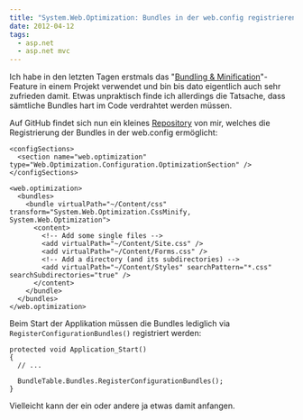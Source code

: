 ```yaml
---
title: "System.Web.Optimization: Bundles in der web.config registrieren"
date: 2012-04-12
tags:
  - asp.net
  - asp.net mvc
---
```

Ich habe in den letzten Tagen erstmals das "[Bundling & Minification](http://weblogs.asp.net/scottgu/archive/2011/11/27/new-bundling-and-minification-support-asp-net-4-5-series.aspx)"-Feature in einem Projekt verwendet und bin bis dato eigentlich auch sehr zufrieden damit. Etwas unpraktisch finde ich allerdings die Tatsache, dass sämtliche Bundles hart im Code verdrahtet werden müssen.

Auf GitHub findet sich nun ein kleines [Repository](https://github.com/philipproplesch/Web.Optimization) von mir, welches die Registrierung der Bundles in der web.config ermöglicht:

    <configSections>
      <section name="web.optimization" type="Web.Optimization.Configuration.OptimizationSection" />
    </configSections>
    
    <web.optimization>
      <bundles>
        <bundle virtualPath="~/Content/css" transform="System.Web.Optimization.CssMinify, System.Web.Optimization">
          <content>
            <!-- Add some single files -->
            <add virtualPath="~/Content/Site.css" />
            <add virtualPath="~/Content/Forms.css" />
            <!-- Add a directory (and its subdirectories) -->
            <add virtualPath="~/Content/Styles" searchPattern="*.css" searchSubdirectories="true" />
          </content>
        </bundle>
      </bundles>
    </web.optimization>

Beim Start der Applikation müssen die Bundles lediglich via `RegisterConfigurationBundles()` registriert werden:

    protected void Application_Start()
    {
      // ...
    
      BundleTable.Bundles.RegisterConfigurationBundles();
    }

Vielleicht kann der ein oder andere ja etwas damit anfangen.
